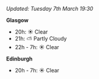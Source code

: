 *Updated: Tuesday 7th March 19:30*

**Glasgow**

* 20h: :sunny: Clear
* 21h: :partly_sunny: Partly Cloudy
* 22h - 7h: :sunny: Clear

**Edinburgh**

* 20h - 7h: :sunny: Clear
